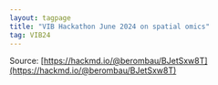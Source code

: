 ```yaml
---
layout: tagpage
title: "VIB Hackathon June 2024 on spatial omics"
tag: VIB24
---
```


Source: [https://hackmd.io/@berombau/BJetSxw8T](https://hackmd.io/@berombau/BJetSxw8T)
